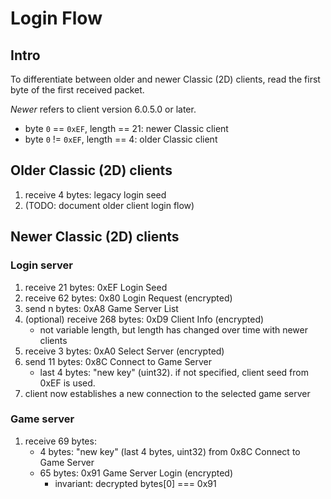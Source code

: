 # Login Flow

## Intro
To differentiate between older and newer Classic (2D) clients, read the first
byte of the first received packet.

_Newer_ refers to client version 6.0.5.0 or later.

* byte `0` == `0xEF`, length == 21: newer Classic client
* byte `0` != `0xEF`, length == 4: older Classic client

## Older Classic (2D) clients
1. receive 4 bytes: legacy login seed
2. (TODO: document older client login flow)

## Newer Classic (2D) clients
### Login server
1. receive 21 bytes: 0xEF Login Seed
2. receive 62 bytes: 0x80 Login Request (encrypted)
3. send n bytes: 0xA8 Game Server List
4. (optional) receive 268 bytes: 0xD9 Client Info (encrypted)
	* not variable length, but length has changed over time with newer clients
5. receive 3 bytes: 0xA0 Select Server (encrypted)
6. send 11 bytes: 0x8C Connect to Game Server
   * last 4 bytes: "new key" (uint32). if not specified, client seed from 0xEF
	 is used.
7. client now establishes a new connection to the selected game server

### Game server
1. receive 69 bytes:
	* 4 bytes: "new key" (last 4 bytes, uint32) from 0x8C Connect to Game Server
	* 65 bytes: 0x91 Game Server Login (encrypted)
		* invariant: decrypted bytes[0] === 0x91
